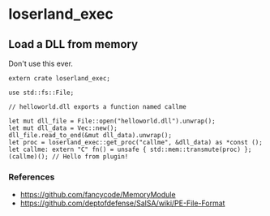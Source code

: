 # loserland_exec

## Load a DLL from memory

Don't use this ever.

```
extern crate loserland_exec;

use std::fs::File;

// helloworld.dll exports a function named callme

let mut dll_file = File::open("helloworld.dll").unwrap();
let mut dll_data = Vec::new();
dll_file.read_to_end(&mut dll_data).unwrap();
let proc = loserland_exec::get_proc("callme", &dll_data) as *const ();
let callme: extern "C" fn() = unsafe { std::mem::transmute(proc) };
(callme)(); // Hello from plugin!
```
### References

* https://github.com/fancycode/MemoryModule
* https://github.com/deptofdefense/SalSA/wiki/PE-File-Format
